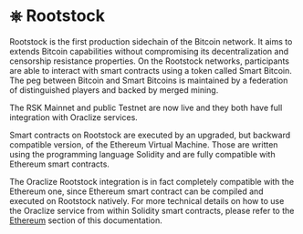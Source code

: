# &#9096; Rootstock

Rootstock is the first production sidechain of the Bitcoin network. It aims to extends Bitcoin capabilities without compromising its decentralization and censorship resistance properties. On the Rootstock networks, participants are able to interact with smart contracts using a token called Smart Bitcoin. The peg between Bitcoin and Smart Bitcoins is maintained by a federation of distinguished players and backed by merged mining.

The RSK Mainnet and public Testnet are now live and they both have full integration with Oraclize services.

Smart contracts on Rootstock are executed by an upgraded, but backward compatible version, of the Ethereum Virtual Machine. Those are written using the programming language Solidity and are fully compatible with Ethereum smart contracts.

The Oraclize Rootstock integration is in fact completely compatible with the Ethereum one, since Ethereum smart contract can be compiled and executed on Rootstock natively.
For more technical details on how to use the Oraclize service from within Solidity smart contracts, please refer to the [Ethereum](#ethereum) section of this documentation.

